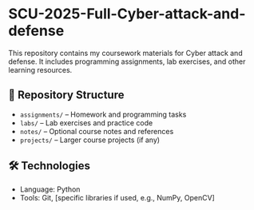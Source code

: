 # SCU-2025-Full-Cyber-attack-and-defense
This repository contains my coursework materials for Cyber attack and defense.   It includes programming assignments, lab exercises, and other learning resources.

## 📂 Repository Structure
- `assignments/` – Homework and programming tasks  
- `labs/` – Lab exercises and practice code  
- `notes/` – Optional course notes and references  
- `projects/` – Larger course projects (if any)  

## 🛠️ Technologies
- Language: Python
- Tools: Git, [specific libraries if used, e.g., NumPy, OpenCV]  
